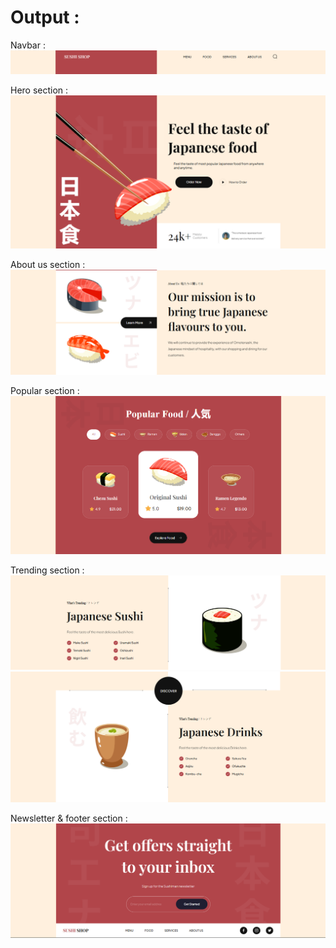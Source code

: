 # Output :

Navbar :
<img src="0_Output/01.png" alt="Output 1">

Hero section :
<img src="0_Output/02.png" alt="Output 2">

About us section :
<img src="0_Output/03.png" alt="Output 3">

Popular section :
<img src="0_Output/04.png" alt="Output 4">

Trending section :
<img src="0_Output/05.png" alt="Output 5">
<img src="0_Output/06.png" alt="Output 6">

Newsletter & footer section :
<img src="0_Output/07.png" alt="Output 7">
